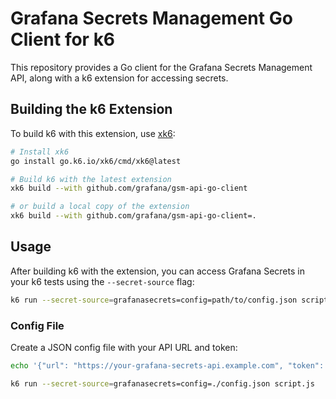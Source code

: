 # Grafana Secrets Management Go Client for k6

This repository provides a Go client for the Grafana Secrets Management API, along with a k6 extension for accessing secrets.

## Building the k6 Extension

To build k6 with this extension, use [xk6](https://github.com/grafana/xk6):

```bash
# Install xk6
go install go.k6.io/xk6/cmd/xk6@latest

# Build k6 with the latest extension
xk6 build --with github.com/grafana/gsm-api-go-client

# or build a local copy of the extension
xk6 build --with github.com/grafana/gsm-api-go-client=.
```

## Usage

After building k6 with the extension, you can access Grafana Secrets in your k6 tests using the `--secret-source` flag:

```bash
k6 run --secret-source=grafanasecrets=config=path/to/config.json script.js
```

### Config File

Create a JSON config file with your API URL and token:

```bash
echo '{"url": "https://your-grafana-secrets-api.example.com", "token": "api-token"}' | jq . > config.json

k6 run --secret-source=grafanasecrets=config=./config.json script.js
```